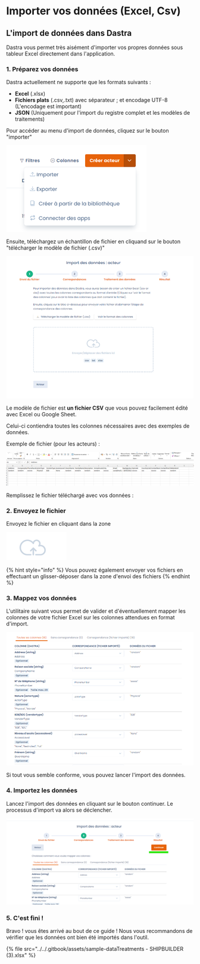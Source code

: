 # Importer vos données (Excel, Csv)

## L'import de données dans Dastra

Dastra vous permet très aisément d'importer vos propres données sous tableur Excel directement dans l'application.



### 1. Préparez vos données

Dastra actuellement ne supporte que les formats suivants :

* **Excel** (.xlsx)
* **Fichiers plats** (.csv,.txt) avec séparateur ; et encodage UTF-8 (L'encodage est important)
* **JSON** (Uniquement pour l'import du registre complet et les modèles de traitements)

Pour accéder au menu d'import de données, cliquez sur le bouton "importer"

![](<../../.gitbook/assets/image (255) (1).png>)

Ensuite, téléchargez un échantillon de fichier en cliquand sur le bouton "télécharger le modèle de fichier (.csv)"

![](<../../.gitbook/assets/image (247).png>)

Le modèle de fichier est **un fichier CSV** que vous pouvez facilement édité avec Excel ou Google Sheet.

Celui-ci contiendra toutes les colonnes nécessaires avec des exemples de données.

Exemple de fichier (pour les acteurs) :&#x20;

![](<../../.gitbook/assets/image (251).png>)

Remplissez le fichier téléchargé avec vos données :

### 2. Envoyez le fichier

Envoyez le fichier en cliquant dans la zone

![](<../../.gitbook/assets/image (256).png>)

{% hint style="info" %}
Vous pouvez également envoyer vos fichiers en effectuant un glisser-déposer dans la zone d'envoi des fichiers
{% endhint %}

### 3. Mappez vos données

L'utilitaire suivant vous permet de valider et d'éventuellement mapper les colonnes de votre fichier Excel sur les colonnes attendues en format d'import.

![](<../../.gitbook/assets/image (248).png>)

Si tout vous semble conforme, vous pouvez lancer l'import des données.

### 4. Importez les données

Lancez l'import des données en cliquant sur le bouton continuer. Le processus d'import va alors se déclencher.

![](<../../.gitbook/assets/image (252) (1).png>)



### 5. C'est fini !

Bravo ! vous êtes arrivé au bout de ce guide ! Nous vous recommandons de vérifier que les données ont bien été importés dans l'outil.



{% file src="../../.gitbook/assets/sample-dataTreatments - SHIPBUILDER (3).xlsx" %}



